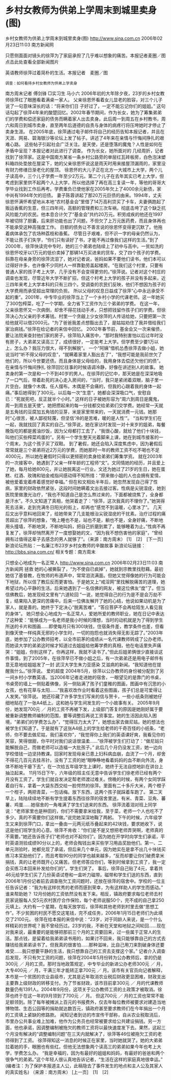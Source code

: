 # 乡村女教师为供弟上学周末到城里卖身(图)

乡村女教师为供弟上学周末到城里卖身(图)
http://www.sina.com.cn 2006年02月23日11:03 南方新闻网


只愿侧面面对镜头的徐萍为了家庭承担了几乎难以想象的痛苦。本报记者麦圈／图
点击此处查看全部新闻图片




英语教师徐萍过着简朴的生活。本报记者　麦圈／图


    调查：如何看待乡村女教师为供弟上学卖身
南方周末记者 傅剑锋 □实习生 马小六
2006年初的大年除夕夜，23岁的乡村女教师徐萍红了眼圈看着满桌一家人。
父亲徐恩怀看着女儿显老的脸容，对三个儿子说了一句意味深长的话：“将来你们日
子好过了，一定不能忘记你们的姐姐。”
这句话勾起了徐萍4年来的酸楚回忆。2002年春节期间，作为长女，她为了筹集弟弟们的学费和偿还家庭的债务而瞒着家人出去卖身。此后周一到周五在乡村教书，周六和周日到城市卖身，直至两年后道德的自责与身体的病疼行将压垮她时才停止了卖身生涯。
在2005年底，徐萍通过电子邮件将自己的经历告知本报记者，并且在天涯、网易、碧海银沙等论坛上发了帖子。讲述了4年来在亲情与忏悔间挣扎的艰难心路。
这些帖子引起社会广泛关注。是天使，还是堕落的魔鬼？人性是如何在矛盾中呈现？本报记者对此进行了调查。
作为长女，她所面对的
几经周折，记者找到了徐萍家。这是中国南方某省一条乡村公路旁的单层红瓦砖板房，白色泡沫塑料箱四处垫放在屋梁下，她的父亲徐恩怀说这是雨天时用来接屋顶漏雨的，家里没有财力修缮日渐老化的屋顶。
徐恩怀的大儿子正在北方一大城市上大学，两个儿子读高中，三个儿子学费一年至少2万元。第二个儿子在去年其实已考上大学，但考虑到家里供不起两个人上大学，所以他选择了再在高三复读一年，等他的哥哥大学毕业找到工作后再考。学费重负已使他家在2005年欠上了4000余元新债，家中尚有1994年欠的旧债。
妻子陈蓉讲起了那20万元巨债的由来。1994年，丈夫徐恩怀满怀希望地从本地“农村基金会”里借了14万高利贷买了卡车，夫妻俩跑起了贩运香蕉的生意，但三四年间，高额的管理费和三次车祸，彻底击垮了这个缺乏抗风险能力的农民。他本息合计欠了“基金会”共约20万元。积劳成疾的他还在1997年被切除了胆囊，后来肝功能也出了问题，不但欠了上万元医药费，而且身体再也不能承受这种高强度工作。
巨额的债务让不善言说的徐恩怀变得更沉默了。他拖着病体承包了农场种荔枝和香蕉。
尽管日子艰难，但不识一字的母亲仍然认为，不能让孩子们失学，“你们只有读好了书，才能不再过像我们这样的生活。”到了2000年，徐萍快读完中专时，她的三个弟弟也陆续上了初中与高中。一贫如洗的徐恩怀咬牙以1万元的低价卖掉了那辆14万买进来的货车，交了四个孩子的学费。
斜靠在母亲身旁的徐萍流泪了，她对记者说，爸妈如果不要他们读书，他们本可以过得好许多，也许像不少同村人一样靠勤劳盖起楼房。“在我们这个村里，只要有普通人家的孩子考上大学，几乎没有不会变得更穷的。”徐萍说。记者对这个村庄的调查也发现，尽管近年大学不断扩招，但这个村考上大学的孩子并没有多起来，近三四年来考上大学本科的只有三四个。受调查的农民们反映，他们不想因为孩子的大学费用而承受超出常理的负担。
所以父母的叹息日益成了徐萍“心中永远承受不起的重”。2001年，中专毕业的徐萍当上了一个乡村小学的代课老师。这一年她买了300包榨菜，吃了一个学期，全力省下工资作为三个弟弟的学费。
在这一年，父亲徐恩怀又一次病倒，却舍不得花钱动手术，只想把钱留作孩子们的学费。但徐萍决心为父亲的手术筹钱。村里一个贪觎上少女徐萍的人传话给她，只要把第一次给他就可以借2000元。“为了爸爸我差点想豁出去了，是姑姑劝住了我并借给我们家治病钱。”徐萍在给记者的来信中回忆。
2002年春节前，基金会又一次来催债，要让法院来查封他们家的房子。徐萍陷入痛苦中，“那时我特别害怕以后过年时没有房子，大弟弟又读高三了，成绩很好，一定能考上大学。但学费至少要1万以上，怎么办？我压力很大，得不到解脱”。
一个“阿姨”借机怂恿徐萍去做小姐，她说当时“听不得父母的叹息”，“就瞒着家里人豁出去了”，“我想可能是我前世欠了他们的，所以今世要还债。而且身体是父母给的，我用身体去偿还欠他们的债”。
在亲情与忏悔间挣扎
徐萍回忆往事的时候语调冷静，好像在讲述别人的故事。
她卖身的第一次是和一个不到40岁的男人。在徐萍的记忆中，那天她是在深深地吸了一口气后，带着赴死的决心走入房间的，“当时，我只是紧闭着双眼，脑子里一片空白，就像个木偶，任人摆布。木偶是不会痛的，但我的心跟着我的身体一起痛。”事后她得到了300元。以后每一次“生意”，她都会深深吸口气，安慰自已：“死就死吧，反正就半个小时。”
这样的日子被她形容为“周六到周日是魔鬼，周一到周五是天使”。她把攒起来的每一分钱都交给弟弟们交学费。她经常一天就是五角钱的豆腐加五角钱的豆芽，米是家里带来的，一天就消费一元钱。她那时“心很苦，被人鄙视轻蔑，但坚信‘冷的是苦难，暖的是人性’”。
“当和学生们在一起，我就找回了真实的自己。”徐萍说，她在家访时发现一对十来岁的姐弟，每餐晚饭吃的都是酱油炒饭，因为父母都打工去了，“我很心酸，就给了他们十块钱，叫他们买些榨菜鸡蛋的”。另有一个学生整天光着脚来上课，她在到城市接客的一个周末，为这个孩子买了双鞋。
到了暑假，她还会陷入深度焦虑中，因为暑假后常常就是三个弟弟将近2万元的学费，而她那时一年的教师工资不吃不喝也不足4000元，所以她在暑假时只得以更频密的卖身给弟弟们筹集学资。
就在2003年的一次接客中，她遇到了父亲一样年龄的工程师“文”。文同情她的经历，并且爱上了她，每月给她800元，并让她脱离这一行业。文还为她过了21岁的生日，她在蛋糕、红酒、玫瑰和铂金戒指间感动得不知所措：“原来做小姐的人也会拥有爱情，被他爱着宠着疼着感觉好幸福。”
但在和文相处半年后，她忽然发现自己得了性病，家里的财政依然紧张，这段时间她瞒着文出去接过客。性病是尖锐湿疣，她到医院里做激光治疗，“我也不知道自己是怎么熬过来的，下面都被烧焦了，全身都是汗水”。不久文知道了真相，他哭着走了：“徐萍，这次我真的不理你了。”她哭得死去活来，走到充满冬日阳光的街上，却再也“感觉不到温暖，心里冰了”。
几天后文出乎意料地回来了，给她带来了几支能根治尖锐湿疣的干扰素。治疗过程的痛苦超出了徐萍的想象，“晚上睡也不是，站也不是，躺也不是，全身好痛，不断地用头撞墙，不断地哭，不断地叫妈，把自己折磨到累了，能够睡着为止。”性病不再复发了，徐萍却悄然离开了一度想娶她的文，“因为我不想伤害他的家庭”，“曾经拥有过值得这辈子去感念的男人就够了”。（来源：南方周末）
[1]　[2]　[下一页]
新浪论坛热贴：一名廉江市23岁乡村女教师的辛酸故事
新浪论坛链接：http://bbs.sina.com.cn/
相关专题：南方周末 

只想全心地成为一名正常人
http://www.sina.com.cn 2006年02月23日11:03 南方新闻网
拯救
她的心被撕裂了，“为不使自已疯掉”，她就到宗教里找慰藉。最初她信了基督教，在牧师的布道声中，常常泪流满面。但她又觉得像她的行为可能会下地狱，所以信了教后反而更害怕。于是她又上“戒淫网”里找解脱痛苦的道理，她希望过内心平静的生活。后来她遇到了一名信佛的网友，被这位佛友“度”了。但当信佛教后，她发现经文里有“六道轮回
”一说，她觉得自己的行为是不是会万劫不复，结果陷入更深的苦痛中。后来一位佛友解开了她的心结，他说如果动机是为了家人，就是善的。她终于下定决心“脱离苦难”，“答应菩萨不会再给陌生人看见我的身体”。
她只想全心地成为一名正常人，爱她所爱的教师职业，她在日记中表达了这种爱：“能够成为一名老师是我小时候的理想，当时的动机就是为了得到学生所送的卡片和图画……即使每月只有300块钱，住宿条件差，教学条件也差，但看到像天使一样纯真无邪的小学生时，一切的抱怨也就消失得无影无踪了。”2003年底，她参加了公办教师招考，以全市前茅的成绩从一名代课教师转成了公办老师。
而她读大学的弟弟这时候才知道过去姐姐给他筹学费的真相，他在电话里失声痛哭：“姐姐，你别这样了。你再这样，我就不读书了。”但此后姐弟俩很少直接谈这件事情，到了2005年，在徐萍早已不做小姐之后，有一次弟弟还是用电子邮件有意无意地给姐姐发了一封
武汉大学生朱力亚感染
艾滋病的新闻。“我知道他在提醒我什么。”徐萍说。
爱的超度
2004年5月，徐萍以公办教师的身份被分配到了另一间乡村小学教英语。当2006年记者走进她的宿舍，一眼望见的是靠门的书桌，书桌旁的墙上一侧贴着佛像，另一侧贴满了孩子们童稚的图画，图画中有沉思的小女孩，也有花草与太阳……“我喜欢改作业时看着这些图画，孩子们总是可爱得让人发笑。”徐萍说。
她还珍藏了许多学生们写来的信与贺卡，一些小纸条则被她仔细地贴在了一张A4纸上。这和她与学生间发生的一个小故事有关。
2005年9月份，她发现700元 ／ 月的工资不再被下发，上级部门答复的原因是她刚好属于要被重新调整教师编制的范围，要等调整后再说工资事宜。她的生活因此陷入困境，“弟弟们的学费怎么办”，“觉得压力太大了”，她想出家去做尼姑。她的想法也被学生们知道了。于是就有了这张A4纸上的学生给老师的千奇百怪的小纸条，“老师，你不要去做尼姑，我们喜欢你”，“我觉得你上我们的英语课好爽，我看见你的笑容，笑得很甜，你平时对我们说话很温柔……”徐萍被学生们打动了：“做尼姑只能解脱自己，而做老师可以造福一大批孩子。”
此后几个月仍没发工资，她一边向学校借钱一边坚持教课。回家时发现母亲已患上妇科病血崩，血流了一个月，却舍不得花几百元去挂吊针。没有了工资的她“眼睁睁地看着妈妈的血不断向外流，身体不断地干瘪下去”，在一次给五年级学生上课时，她终于无法自控地趴在讲台上抽泣起来。
11月15日下午，六年级的班主任无意中告诉学生们徐老师已经有两个月没有工资了。学生们就自发决定帮老师渡过难关。傍晚的时候，有两个女同学踩着自行车，拿着一大袋东西交给一脸愕然的徐萍。里面有二十多斤大米，两个橙子一个柑子，两把青菜，一包话梅。放下东西，这两个孩子就踩着车跑了。
第二天早上，陆陆续续地不断有学生提着东西往徐萍的宿舍里送，有米、青菜、豆角、蕃薯、鸡蛋……她宿舍的一角堆满了学生们送来的东西。
徐萍流着泪对班上同学说：“老师家里也是种田的，你们不需要拿米给我，至于菜，老师一个人也吃不了多少。真的不需要你们这样做。”说完她深深地鞠了两躬。
下午的时候，六年级学生又来到徐萍门口，拿出一叠由一元两元纸币叠起来的42块钱，要求她收下，说这是他们班学生的心意。徐萍不肯收：“你们是不是又想把老师弄哭啊，老师真的不需要。”她还告诉孩子们“老师也对不起你们”。因为她在开学时向学生们承诺，平时英语测验成绩90分以上的，老师会掏钱出来买些学习用品奖励他们。第一、二单元测验时，她都兑现了承诺，但后来几个单元，因为她实在是拿不出几十块钱买练习本奖励他们了，而且考取90分的同学也越来越多，“反而却要让你们破费拿米捐钱，真的让老师既开心又痛苦。但老师答应你们，等到时候拿到工资了，我一定会买练习本回来补发给你们的”。学生们哭了。
事后，徐萍自己贴了4元，拿着共46元给学生们买了几份英语试卷和一盒听力磁带。磁带和学生们送的东西，直到2006年1月份记者前去调查拖欠工资问题时，还放在徐萍的宿舍中。学校的一位主任告诉记者：“我为有这样优秀的老师而感到荣幸，为有这样助人的学生而感动。”
谁来帮助她？
12月份她的工资依然没有发下来。相反，镇政府要求每位老师去村民家说服每人交5元农村医疗合作保险，每个老师说服50个，完不成的自己拿250元填上。大约有一个星期，在每天放学后，徐萍和其他老师到村里去做“思想工作”。不少贫困的村民不愿交这笔钱，完不成任务，2006年1月15日老师们为此填交了2100元。
徐萍在给本报的来信中说：“23岁，对于同龄人来说，是一个什么样精彩的世界呢？我不曾经历过。23岁的我，不断在天堂和地狱之间轮回……现在对我来说，最重要的是能够把那前三个月的工资要回来，过一些属于正常人的生活。那点钱，是留着给我弟弟读书用的，如果讨不回来，我只能够靠自己的方式去赚钱给我弟弟读书了。但我真的很害怕……那种滋味，比自己用刀来割破身体还要难受……我只想要平静的生活，我只想靠自己的工资去支撑这个家。”
记者介入调查后发现，不只有欠工资的问题，徐萍在2004年5月份转为公办教师后，拿的仍是300元 ／ 月的工资。那时当地政策规定，中专毕业的新进公办老师300元 ／ 月，大专400元 ／ 月，干满三年才能转正拿700元 ／ 月。该市有关官员向记者解释，本市是一个贫困的农业县级市，尤其是近年取消农业税后财政更显困难，财政支出主要靠上级财政的转移支付。为了节省财政，该市目前拿300元 ／ 月的代课教师数量仍有1391人。2004年9月份，这项关于公办教师工资的土政策才被取消。徐萍也终于在这一年的9月领到了700元 ／ 月。
但这700元 ／ 月的工资也常常不能足额领到。除了每年被摊派上百元的书报费外，仅去年每位教师被要求对建造当地博物馆、生态公园等的捐助就达数百元，镇政府甚至要求教师们在今年捐出一个月的工资填上紧缺的修路款。
闻知记者到访的市宣传干部称，自从农业税取消后，市里办公共事业难上加难，他作为公务员也经常被要求给公共建设捐钱。另一方面，他也承诺，因调整编制被拖欠的教师工资将以最快速度发下去。果然，这起三个月没有解决的“调整编制问题”在三天内就解决了，徐萍等46位被拖欠工资的老师得到了工资。
徐萍得知这一消息的时候正在家里，当时她就哭了。她的大弟弟拉着她的手，眼圈也有些红。但他无法想象两个读高三的弟弟如果今年也考上大学，学费怎么办。
“我是幸福的，因为有最好的姐姐和妈妈，有最好的爸爸和两个很争气的弟弟。”这个年轻人很认真地告诉记者，“生活在这样的家庭真地很幸运。”
(编者注：为了保护本报道主人公，此稿隐去了事件发生的地点和主人公及其家人的真实姓名) （来源：南方周末）
[上一页]　[1]　[2]

